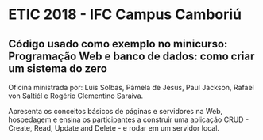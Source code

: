 <h1>ETIC 2018 - IFC Campus Camboriú</h1>
<h2>Código usado como exemplo no minicurso: Programação Web e banco de dados: como criar um sistema do zero</h2>
<p>Oficina ministrada por: Luis Solbas, Pâmela de Jesus, Paul Jackson, Rafael von Saltiél e Rogério Clementino Saraiva.</p>
<p>Apresenta os conceitos básicos de páginas e servidores na Web, hospedagem e ensina os participantes a construir uma aplicação CRUD - Create, Read, Update and Delete - e rodar em um servidor local.</p>

